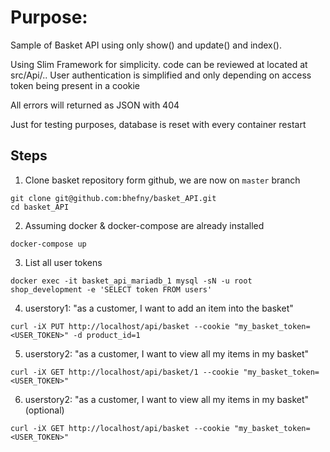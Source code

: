# Purpose:

Sample of Basket API using only show() and update() and index().

Using Slim Framework for simplicity. code can be reviewed at located at src/Api/..
User authentication is simplified and only depending on access token being present in a cookie

All errors will returned as JSON with 404

Just for testing purposes, database is reset with every container restart

## Steps

1. Clone basket repository form github, we are now on `master` branch

```
git clone git@github.com:bhefny/basket_API.git
cd basket_API
```

2. Assuming docker & docker-compose are already installed

```
docker-compose up
```

3. List all user tokens

```
docker exec -it basket_api_mariadb_1 mysql -sN -u root shop_development -e 'SELECT token FROM users'
```

4. userstory1: "as a customer, I want to add an item into the basket"

```
curl -iX PUT http://localhost/api/basket --cookie "my_basket_token=<USER_TOKEN>" -d product_id=1
```

5. userstory2: "as a customer, I want to view all my items in my basket"

```
curl -iX GET http://localhost/api/basket/1 --cookie "my_basket_token=<USER_TOKEN>"
```

6. userstory2: "as a customer, I want to view all my items in my basket" (optional)

```
curl -iX GET http://localhost/api/basket --cookie "my_basket_token=<USER_TOKEN>"
```
